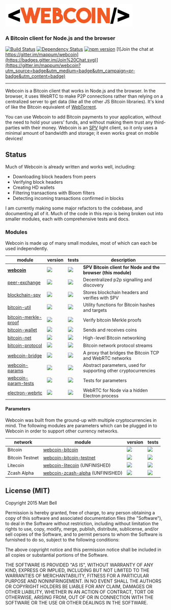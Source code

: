 ![Webcoin](img/logo.png)

### A Bitcoin client for Node.js and the browser

[![Build Status](https://travis-ci.org/mappum/webcoin.svg?branch=master)](https://travis-ci.org/mappum/webcoin)
[![Dependency Status](https://david-dm.org/mappum/webcoin.svg)](https://david-dm.org/mappum/webcoin)
[![npm version](https://img.shields.io/npm/v/webcoin.svg)](https://www.npmjs.com/package/webcoin)
[![Join the chat at https://gitter.im/mappum/webcoin](https://badges.gitter.im/Join%20Chat.svg)](https://gitter.im/mappum/webcoin?utm_source=badge&utm_medium=badge&utm_campaign=pr-badge&utm_content=badge)

----

Webcoin is a Bitcoin client that works in Node.js and the browser. In the browser, it uses WebRTC to make P2P connections rather than relying on a centralized server to get data (like all the other JS Bitcoin libraries). It's kind of like the Bitcoin equivalent of [WebTorrent](https://github.com/feross/webtorrent).

You can use Webcoin to add Bitcoin payments to your application, without the need to hold your users' funds, and without making them trust any third-parties with their money. Webcoin is an [SPV](https://en.bitcoin.it/wiki/Thin_Client_Security#Simplified_Payment_Verification_.28SPV.29_Clients) light client, so it only uses a minimal amount of bandwidth and storage; it even works great on mobile devices!

## Status

Much of Webcoin is already written and works well, including:

- Downloading block headers from peers
- Verifying block headers
- Creating HD wallets
- Filtering transactions with Bloom filters
- Detecting incoming transactions confirmed in blocks

I am currently making some major refactors to the codebase, and documenting all of it. Much of the code in this repo is being broken out into smaller modules, each with comprehensive tests and docs.

### Modules

Webcoin is made up of many small modules, most of which can each be used independently.

| module | version | tests | description |
|---|---|---|---|
| **[webcoin][webcoin]** | [![][webcoin-ni]][webcoin-nu] | [![][webcoin-ti]][webcoin-tu] | **SPV Bitcoin client for Node and the browser (this module)**
| [peer-exchange][peer-exchange] | [![][peer-exchange-ni]][peer-exchange-nu] | [![][peer-exchange-ti]][peer-exchange-tu] | Decentralized p2p signalling and discovery
| [blockchain-spv][blockchain-spv] | [![][blockchain-spv-ni]][blockchain-spv-nu] | [![][blockchain-spv-ti]][blockchain-spv-tu] | Stores blockchain headers and verifies with SPV
| [bitcoin-util][bitcoin-util] | [![][bitcoin-util-ni]][bitcoin-util-nu] | [![][bitcoin-util-ti]][bitcoin-util-tu] | Utility functions for Bitcoin hashes and targets
| [bitcoin-merkle-proof][bitcoin-merkle-proof] | [![][bitcoin-merkle-proof-ni]][bitcoin-merkle-proof-nu] | [![][bitcoin-merkle-proof-ti]][bitcoin-merkle-proof-tu] | Verify bitcoin Merkle proofs
| [bitcoin-wallet][bitcoin-wallet] | [![][bitcoin-util-ni]][bitcoin-util-nu] | [![][bitcoin-protocol-ti]][bitcoin-protocol-tu] | Sends and receives coins
| [bitcoin-net][bitcoin-net] | [![][bitcoin-net-ni]][bitcoin-net-nu] | [![][bitcoin-net-ti]][bitcoin-net-tu] | High-level Bitcoin networking
| [bitcoin-protocol][bitcoin-protocol] | [![][bitcoin-protocol-ni]][bitcoin-protocol-nu] | [![][bitcoin-protocol-ti]][bitcoin-protocol-tu] | Bitcoin network protocol streams
| [webcoin-bridge][webcoin-bridge] | [![][webcoin-bridge-ni]][webcoin-bridge-nu] | [![][webcoin-bridge-ti]][webcoin-bridge-tu] | A proxy that bridges the Bitcoin TCP and WebRTC networks
| [webcoin-params][webcoin-params] | [![][webcoin-params-ni]][webcoin-params-nu] | [![][webcoin-params-ti]][webcoin-params-tu] | Abstract parameters, used for supporting other cryptocurrencies
| [webcoin-param-tests][webcoin-param-tests] | [![][webcoin-param-tests-ni]][webcoin-param-tests-nu] | [![][webcoin-param-tests-ti]][webcoin-param-tests-tu] | Tests for parameters
| [electron-webrtc][electron-webrtc] | [![][electron-webrtc-ni]][electron-webrtc-nu] | [![][electron-webrtc-ti]][electron-webrtc-tu] | WebRTC for Node via a hidden Electron process

[webcoin]: https://github.com/mappum/webcoin
[webcoin-ni]: https://img.shields.io/npm/v/webcoin.svg
[webcoin-nu]: https://www.npmjs.com/package/webcoin
[webcoin-ti]:https://travis-ci.org/mappum/webcoin.svg?branch=master
[webcoin-tu]: https://travis-ci.org/mappum/webcoin

[peer-exchange]: https://github.com/mappum/peer-exchange
[peer-exchange-ni]: https://img.shields.io/npm/v/peer-exchange.svg
[peer-exchange-nu]: https://www.npmjs.com/package/peer-exchange
[peer-exchange-ti]:https://travis-ci.org/mappum/peer-exchange.svg?branch=master
[peer-exchange-tu]: https://travis-ci.org/mappum/peer-exchange

[blockchain-spv]: https://github.com/mappum/blockchain-spv
[blockchain-spv-ni]: https://img.shields.io/npm/v/blockchain-spv.svg
[blockchain-spv-nu]: https://www.npmjs.com/package/blockchain-spv
[blockchain-spv-ti]:https://travis-ci.org/mappum/blockchain-spv.svg?branch=master
[blockchain-spv-tu]: https://travis-ci.org/mappum/blockchain-spv

[bitcoin-util]: https://github.com/mappum/bitcoin-util
[bitcoin-util-ni]: https://img.shields.io/npm/v/bitcoin-util.svg
[bitcoin-util-nu]: https://www.npmjs.com/package/bitcoin-util
[bitcoin-util-ti]: https://travis-ci.org/mappum/bitcoin-util.svg?branch=master
[bitcoin-util-tu]: https://travis-ci.org/mappum/bitcoin-util

[bitcoin-merkle-proof]: https://github.com/mappum/bitcoin-merkle-proof
[bitcoin-merkle-proof-ni]: https://img.shields.io/npm/v/bitcoin-merkle-proof.svg
[bitcoin-merkle-proof-nu]: https://www.npmjs.com/package/bitcoin-merkle-proof
[bitcoin-merkle-proof-ti]: https://travis-ci.org/mappum/bitcoin-merkle-proof.svg?branch=master
[bitcoin-merkle-proof-tu]: https://travis-ci.org/mappum/bitcoin-merkle-proof

[bitcoin-wallet]: https://github.com/mappum/bitcoin-wallet
[bitcoin-wallet-ni]: https://img.shields.io/npm/v/bitcoin-wallet.svg
[bitcoin-wallet-nu]: https://www.npmjs.com/package/bitcoin-wallet
[bitcoin-wallet-ti]: https://travis-ci.org/mappum/bitcoin-wallet.svg?branch=master
[bitcoin-wallet-tu]: https://travis-ci.org/mappum/bitcoin-wallet

[bitcoin-net]: https://github.com/mappum/bitcoin-net
[bitcoin-net-ni]: https://img.shields.io/npm/v/bitcoin-net.svg
[bitcoin-net-nu]: https://www.npmjs.com/package/bitcoin-net
[bitcoin-net-ti]: https://travis-ci.org/mappum/bitcoin-net.svg?branch=master
[bitcoin-net-tu]: https://travis-ci.org/mappum/bitcoin-net

[bitcoin-protocol]: https://github.com/mappum/bitcoin-protocol
[bitcoin-protocol-ni]: https://img.shields.io/npm/v/bitcoin-protocol.svg
[bitcoin-protocol-nu]: https://www.npmjs.com/package/bitcoin-protocol
[bitcoin-protocol-ti]: https://travis-ci.org/mappum/bitcoin-protocol.svg?branch=master
[bitcoin-protocol-tu]: https://travis-ci.org/mappum/bitcoin-protocol

[webcoin-bridge]: https://github.com/mappum/webcoin-bridge
[webcoin-bridge-ni]: https://img.shields.io/npm/v/webcoin-bridge.svg
[webcoin-bridge-nu]: https://www.npmjs.com/package/webcoin-bridge
[webcoin-bridge-ti]: https://travis-ci.org/mappum/webcoin-bridge.svg?branch=master
[webcoin-bridge-tu]: https://travis-ci.org/mappum/webcoin-bridge

[webcoin-params]: https://github.com/mappum/webcoin-params
[webcoin-params-ni]: https://img.shields.io/npm/v/webcoin-params.svg
[webcoin-params-nu]: https://www.npmjs.com/package/webcoin-params
[webcoin-params-ti]: https://travis-ci.org/mappum/webcoin-params.svg?branch=master
[webcoin-params-tu]: https://travis-ci.org/mappum/webcoin-params

[webcoin-param-tests]: https://github.com/mappum/webcoin-param-tests
[webcoin-param-tests-ni]: https://img.shields.io/npm/v/webcoin-param-tests.svg
[webcoin-param-tests-nu]: https://www.npmjs.com/package/webcoin-param-tests
[webcoin-param-tests-ti]: https://travis-ci.org/mappum/webcoin-param-tests.svg?branch=master
[webcoin-param-tests-tu]: https://travis-ci.org/mappum/webcoin-param-tests

[electron-webrtc]: https://github.com/mappum/electron-webrtc
[electron-webrtc-ni]: https://img.shields.io/npm/v/electron-webrtc.svg
[electron-webrtc-nu]: https://www.npmjs.com/package/electron-webrtc
[electron-webrtc-ti]: https://travis-ci.org/mappum/electron-webrtc.svg?branch=master
[electron-webrtc-tu]: https://travis-ci.org/mappum/electron-webrtc

#### Parameters

Webcoin was built from the ground-up with multiple cryptocurrencies in mind. The following modules are parameters which can be plugged in to Webcoin in order to support other currency networks.

| network | module | version | tests |
|---|---|---|---|
| Bitcoin | [webcoin-bitcoin][webcoin-bitcoin] | [![][webcoin-bitcoin-ni]][webcoin-bitcoin-nu] | [![][webcoin-bitcoin-ti]][webcoin-bitcoin-tu] |
| Bitcoin Testnet | [webcoin-bitcoin-testnet][webcoin-bitcoin-testnet] | [![][webcoin-bitcoin-testnet-ni]][webcoin-bitcoin-testnet-nu] | [![][webcoin-bitcoin-testnet-ti]][webcoin-bitcoin-testnet-tu] |
| Litecoin | [webcoin-litecoin][webcoin-litecoin] (UNFINISHED) | [![][webcoin-litecoin-ni]][webcoin-litecoin-nu] | [![][webcoin-litecoin-ti]][webcoin-litecoin-tu] |
| Zcash Alpha | [webcoin-zcash-alpha][webcoin-zcash-alpha] (UNFINISHED) | [![][webcoin-zcash-alpha-ni]][webcoin-zcash-alpha-nu] | [![][webcoin-zcash-alpha-ti]][webcoin-zcash-alpha-tu] |


[webcoin-bitcoin]: https://github.com/mappum/webcoin-bitcoin
[webcoin-bitcoin-ni]: https://img.shields.io/npm/v/webcoin-bitcoin.svg
[webcoin-bitcoin-nu]: https://www.npmjs.com/package/webcoin-bitcoin
[webcoin-bitcoin-ti]: https://travis-ci.org/mappum/webcoin-bitcoin.svg?branch=master
[webcoin-bitcoin-tu]: https://travis-ci.org/mappum/webcoin-bitcoin

[webcoin-bitcoin-testnet]: https://github.com/mappum/webcoin-bitcoin-testnet
[webcoin-bitcoin-testnet-ni]: https://img.shields.io/npm/v/webcoin-bitcoin-testnet.svg
[webcoin-bitcoin-testnet-nu]: https://www.npmjs.com/package/webcoin-bitcoin-testnet
[webcoin-bitcoin-testnet-ti]: https://travis-ci.org/mappum/webcoin-bitcoin-testnet.svg?branch=master
[webcoin-bitcoin-testnet-tu]: https://travis-ci.org/mappum/webcoin-bitcoin-testnet

[webcoin-litecoin]: https://github.com/mappum/webcoin-litecoin
[webcoin-litecoin-ni]: https://img.shields.io/npm/v/webcoin-litecoin.svg
[webcoin-litecoin-nu]: https://www.npmjs.com/package/webcoin-litecoin
[webcoin-litecoin-ti]: https://travis-ci.org/mappum/webcoin-litecoin.svg?branch=master
[webcoin-litecoin-tu]: https://travis-ci.org/mappum/webcoin-litecoin

[webcoin-zcash-alpha]: https://github.com/mappum/webcoin-zcash-alpha
[webcoin-zcash-alpha-ni]: https://img.shields.io/npm/v/webcoin-zcash-alpha.svg
[webcoin-zcash-alpha-nu]: https://www.npmjs.com/package/webcoin-zcash-alpha
[webcoin-zcash-alpha-ti]: https://travis-ci.org/mappum/webcoin-zcash-alpha.svg?branch=master
[webcoin-zcash-alpha-tu]: https://travis-ci.org/mappum/webcoin-zcash-alpha

## License (MIT)

Copyright 2015 Matt Bell

Permission is hereby granted, free of charge, to any person obtaining a copy
of this software and associated documentation files (the "Software"), to deal
in the Software without restriction, including without limitation the rights
to use, copy, modify, merge, publish, distribute, sublicense, and/or sell
copies of the Software, and to permit persons to whom the Software is
furnished to do so, subject to the following conditions:

The above copyright notice and this permission notice shall be included in
all copies or substantial portions of the Software.

THE SOFTWARE IS PROVIDED "AS IS", WITHOUT WARRANTY OF ANY KIND, EXPRESS OR
IMPLIED, INCLUDING BUT NOT LIMITED TO THE WARRANTIES OF MERCHANTABILITY,
FITNESS FOR A PARTICULAR PURPOSE AND NONINFRINGEMENT. IN NO EVENT SHALL THE
AUTHORS OR COPYRIGHT HOLDERS BE LIABLE FOR ANY CLAIM, DAMAGES OR OTHER
LIABILITY, WHETHER IN AN ACTION OF CONTRACT, TORT OR OTHERWISE, ARISING FROM,
OUT OF OR IN CONNECTION WITH THE SOFTWARE OR THE USE OR OTHER DEALINGS IN
THE SOFTWARE.
